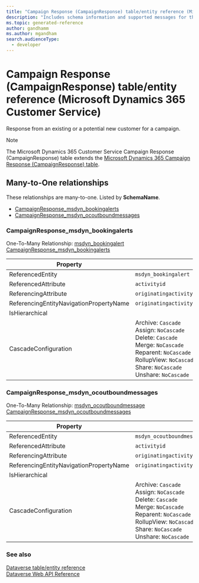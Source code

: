```yaml
---
title: "Campaign Response (CampaignResponse) table/entity reference (Microsoft Dynamics 365 Customer Service)"
description: "Includes schema information and supported messages for the Campaign Response (CampaignResponse) table/entity with Microsoft Dynamics 365 Customer Service."
ms.topic: generated-reference
author: gandhamm
ms.author: mgandham
search.audienceType: 
  - developer
---
```


# Campaign Response (CampaignResponse) table/entity reference (Microsoft Dynamics 365 Customer Service)

Response from an existing or a potential new customer for a campaign.

> [!NOTE]
> The Microsoft Dynamics 365 Customer Service Campaign Response (CampaignResponse) table extends the [Microsoft Dynamics 365 Campaign Response (CampaignResponse) table](/dynamics365/developer/reference/entities/campaignresponse).




## Many-to-One relationships

These relationships are many-to-one. Listed by **SchemaName**.

- [CampaignResponse_msdyn_bookingalerts](#BKMK_CampaignResponse_msdyn_bookingalerts)
- [CampaignResponse_msdyn_ocoutboundmessages](#BKMK_CampaignResponse_msdyn_ocoutboundmessages)

### <a name="BKMK_CampaignResponse_msdyn_bookingalerts"></a> CampaignResponse_msdyn_bookingalerts

One-To-Many Relationship: [msdyn_bookingalert CampaignResponse_msdyn_bookingalerts](msdyn_bookingalert.md#BKMK_CampaignResponse_msdyn_bookingalerts)

|Property|Value|
|---|---|
|ReferencedEntity|`msdyn_bookingalert`|
|ReferencedAttribute|`activityid`|
|ReferencingAttribute|`originatingactivityid`|
|ReferencingEntityNavigationPropertyName|`originatingactivityid_msdyn_bookingalert_campaignresponse`|
|IsHierarchical||
|CascadeConfiguration|Archive: `Cascade`<br />Assign: `NoCascade`<br />Delete: `Cascade`<br />Merge: `NoCascade`<br />Reparent: `NoCascade`<br />RollupView: `NoCascade`<br />Share: `NoCascade`<br />Unshare: `NoCascade`|

### <a name="BKMK_CampaignResponse_msdyn_ocoutboundmessages"></a> CampaignResponse_msdyn_ocoutboundmessages

One-To-Many Relationship: [msdyn_ocoutboundmessage CampaignResponse_msdyn_ocoutboundmessages](msdyn_ocoutboundmessage.md#BKMK_CampaignResponse_msdyn_ocoutboundmessages)

|Property|Value|
|---|---|
|ReferencedEntity|`msdyn_ocoutboundmessage`|
|ReferencedAttribute|`activityid`|
|ReferencingAttribute|`originatingactivityid`|
|ReferencingEntityNavigationPropertyName|`originatingactivityid_msdyn_ocoutboundmessage_campaignresponse`|
|IsHierarchical||
|CascadeConfiguration|Archive: `Cascade`<br />Assign: `NoCascade`<br />Delete: `Cascade`<br />Merge: `NoCascade`<br />Reparent: `NoCascade`<br />RollupView: `NoCascade`<br />Share: `NoCascade`<br />Unshare: `NoCascade`|



### See also

[Dataverse table/entity reference](/power-apps/developer/data-platform/reference/about-entity-reference)  
[Dataverse Web API Reference](/power-apps/developer/data-platform/webapi/reference/about)   

